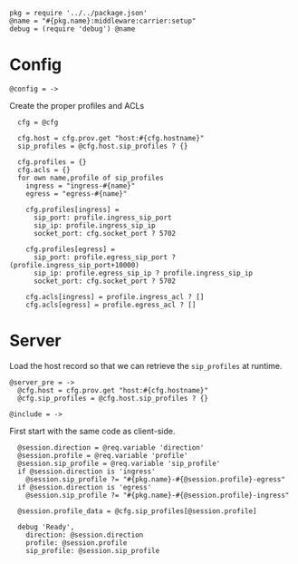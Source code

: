     pkg = require '../../package.json'
    @name = "#{pkg.name}:middleware:carrier:setup"
    debug = (require 'debug') @name

Config
======

    @config = ->

Create the proper profiles and ACLs

      cfg = @cfg

      cfg.host = cfg.prov.get "host:#{cfg.hostname}"
      sip_profiles = @cfg.host.sip_profiles ? {}

      cfg.profiles = {}
      cfg.acls = {}
      for own name,profile of sip_profiles
        ingress = "ingress-#{name}"
        egress = "egress-#{name}"

        cfg.profiles[ingress] =
          sip_port: profile.ingress_sip_port
          sip_ip: profile.ingress_sip_ip
          socket_port: cfg.socket_port ? 5702

        cfg.profiles[egress] =
          sip_port: profile.egress_sip_port ? (profile.ingress_sip_port+10000)
          sip_ip: profile.egress_sip_ip ? profile.ingress_sip_ip
          socket_port: cfg.socket_port ? 5702

        cfg.acls[ingress] = profile.ingress_acl ? []
        cfg.acls[egress] = profile.egress_acl ? []

Server
======

Load the host record so that we can retrieve the `sip_profiles` at runtime.

    @server_pre = ->
      @cfg.host = cfg.prov.get "host:#{cfg.hostname}"
      @cfg.sip_profiles = @cfg.host.sip_profiles ? {}

    @include = ->

First start with the same code as client-side.

      @session.direction = @req.variable 'direction'
      @session.profile = @req.variable 'profile'
      @session.sip_profile = @req.variable 'sip_profile'
      if @session.direction is 'ingress'
        @session.sip_profile ?= "#{pkg.name}-#{@session.profile}-egress"
      if @session.direction is 'egress'
        @session.sip_profile ?= "#{pkg.name}-#{@session.profile}-ingress"

      @session.profile_data = @cfg.sip_profiles[@session.profile]

      debug 'Ready',
        direction: @session.direction
        profile: @session.profile
        sip_profile: @session.sip_profile
